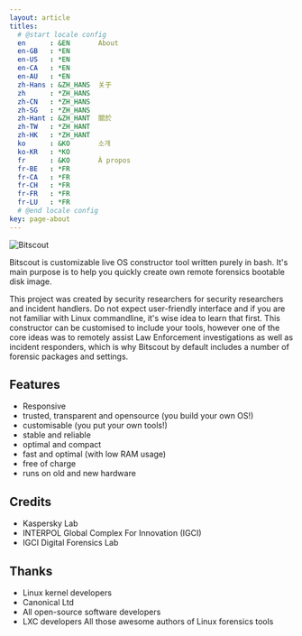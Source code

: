 ```yaml
---
layout: article
titles:
  # @start locale config
  en      : &EN       About
  en-GB   : *EN
  en-US   : *EN
  en-CA   : *EN
  en-AU   : *EN
  zh-Hans : &ZH_HANS  关于
  zh      : *ZH_HANS
  zh-CN   : *ZH_HANS
  zh-SG   : *ZH_HANS
  zh-Hant : &ZH_HANT  關於
  zh-TW   : *ZH_HANT
  zh-HK   : *ZH_HANT
  ko      : &KO       소개
  ko-KR   : *KO
  fr      : &KO       À propos
  fr-BE   : *FR
  fr-CA   : *FR
  fr-CH   : *FR
  fr-FR   : *FR
  fr-LU   : *FR
  # @end locale config
key: page-about
---
```


![Bitscout](https://ubywz0glkz-flywheel.netdna-ssl.com/wp-content/uploads/cyber-security-5-e1495012599208.jpg)



Bitscout is customizable live OS constructor tool written purely in bash. It's
main purpose is to help you quickly create own remote forensics bootable disk 
image.

This project was created by security researchers for security researchers and 
incident handlers. Do not expect user-friendly interface and if you are not
familiar with Linux commandline, it's wise idea to learn that first. This
constructor can be customised to include your tools, however one of the core
ideas was to remotely assist Law Enforcement investigations as well as incident
responders, which is why Bitscout by default includes a number of forensic
packages and settings. 

## Features
- Responsive
- trusted, transparent and opensource (you build your own OS!)
- customisable (you put your own tools!)
- stable and reliable
- optimal and compact
- fast and optimal (with low RAM usage)
- free of charge
- runs on old and new hardware

## Credits
- Kaspersky Lab
- INTERPOL Global Complex For Innovation (IGCI)
- IGCI Digital Forensics Lab

## Thanks
- Linux kernel developers
- Canonical Ltd
- All open-source software developers
- LXC developers
  All those awesome authors of Linux forensics tools
